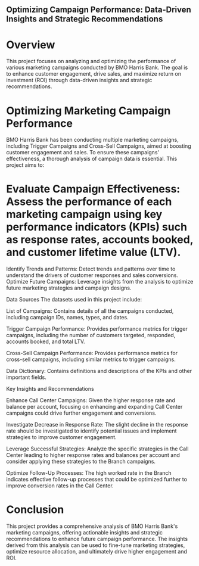 ## Optimizing Campaign Performance: Data-Driven Insights and Strategic Recommendations

# Overview

This project focuses on analyzing and optimizing the performance of various marketing campaigns conducted by BMO Harris Bank. The goal is to enhance customer engagement, drive sales, and maximize return on investment (ROI) through data-driven insights and strategic recommendations.

# Optimizing Marketing Campaign Performance
BMO Harris Bank has been conducting multiple marketing campaigns, including Trigger Campaigns and Cross-Sell Campaigns, aimed at boosting customer engagement and sales. To ensure these campaigns' effectiveness, a thorough analysis of campaign data is essential. This project aims to:

# Evaluate Campaign Effectiveness: Assess the performance of each marketing campaign using key performance indicators (KPIs) such as response rates, accounts booked, and customer lifetime value (LTV).
Identify Trends and Patterns: Detect trends and patterns over time to understand the drivers of customer responses and sales conversions.
Optimize Future Campaigns: Leverage insights from the analysis to optimize future marketing strategies and campaign designs.

Data Sources
The datasets used in this project include:

List of Campaigns: Contains details of all the campaigns conducted, including campaign IDs, names, types, and dates.

Trigger Campaign Performance: Provides performance metrics for trigger campaigns, including the number of customers targeted, responded, accounts booked, and total LTV.

Cross-Sell Campaign Performance: Provides performance metrics for cross-sell campaigns, including similar metrics to trigger campaigns.

Data Dictionary: Contains definitions and descriptions of the KPIs and other important fields.

Key Insights and Recommendations

Enhance Call Center Campaigns: Given the higher response rate and balance per account, focusing on enhancing and expanding Call Center campaigns could drive further engagement and conversions.

Investigate Decrease in Response Rate: The slight decline in the response rate should be investigated to identify potential issues and implement strategies to improve customer engagement.

Leverage Successful Strategies: Analyze the specific strategies in the Call Center leading to higher response rates and balances per account and consider applying these strategies to the Branch campaigns.

Optimize Follow-Up Processes: The high worked rate in the Branch indicates effective follow-up processes that could be optimized further to improve conversion rates in the Call Center.

# Conclusion

This project provides a comprehensive analysis of BMO Harris Bank's marketing campaigns, offering actionable insights and strategic recommendations to enhance future campaign performance. The insights derived from this analysis can be used to fine-tune marketing strategies, optimize resource allocation, and ultimately drive higher engagement and ROI.
